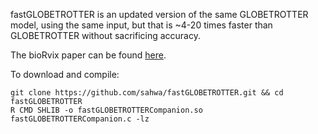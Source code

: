 fastGLOBETROTTER is an updated version of the same GLOBETROTTER model, using the same input, but that is ~4-20 times faster than GLOBETROTTER without sacrificing accuracy. 

The bioRvix paper can be found [here](https://www.biorxiv.org/content/10.1101/2021.08.12.455263v1).

To download and compile:

```
git clone https://github.com/sahwa/fastGLOBETROTTER.git && cd fastGLOBETROTTER
R CMD SHLIB -o fastGLOBETROTTERCompanion.so fastGLOBETROTTERCompanion.c -lz
```
